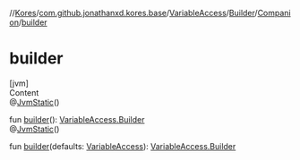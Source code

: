 //[Kores](../../../../index.md)/[com.github.jonathanxd.kores.base](../../../index.md)/[VariableAccess](../../index.md)/[Builder](../index.md)/[Companion](index.md)/[builder](builder.md)



# builder  
[jvm]  
Content  
@[JvmStatic](https://kotlinlang.org/api/latest/jvm/stdlib/kotlin.jvm/-jvm-static/index.html)()  
  
fun [builder](builder.md)(): [VariableAccess.Builder](../index.md)  
@[JvmStatic](https://kotlinlang.org/api/latest/jvm/stdlib/kotlin.jvm/-jvm-static/index.html)()  
  
fun [builder](builder.md)(defaults: [VariableAccess](../../index.md)): [VariableAccess.Builder](../index.md)  



